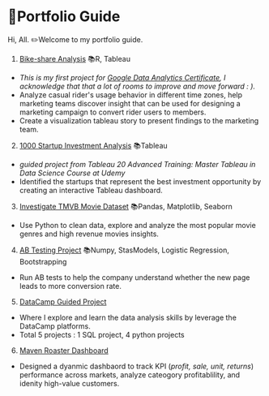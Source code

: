 # 🌱Portfolio Guide

Hi, All. ✏️Welcome to my portfolio guide. 

1. [Bike-share Analysis](https://github.com/HockChong/Google-Data-Analytics-Capstone-Project-Cyclistic-bike-share-analysis) 📚R, Tableau
  - _This is my first project for [Google Data Analytics Certificate](https://www.coursera.org/account/accomplishments/professional-cert/E6J8SHETQNHT), I acknowledge that that a lot of rooms to improve and move forward : )._	
  - Analyze casual rider's usage behavior in different time zones, help marketing teams discover insight that can be used for designing a marketing campaign to convert rider    users to members.
  - Create a visualization tableau story to present findings to the marketing team.

2. [1000 Startup Investment Analysis](https://github.com/HockChong/1000-Startup-Investment-Analysis)  📚Tableau
  - _guided project from Tableau 20 Advanced Training: Master Tableau in Data Science Course at Udemy_
  - Identified the startups that represent the best investment opportunity by creating an interactive Tableau dashboard.
 
3. [Investigate TMVB Movie Dataset](https://github.com/HockChong/Udacity-Data-Analyst-NanoDegree/tree/main/Project%20%232%20TMDb%20Movie%20Analysis) 📚Pandas, Matplotlib, Seaborn
  - Use Python to clean data, explore and analyze the most popular movie genres and high revenue movies insights.

4. [AB Testing Project](https://github.com/HockChong/Udacity-Data-Analyst-NanoDegree/tree/main/Project%20%233%20Analyze%20AB%20Test%20Results) 📚Numpy, StasModels, Logistic Regression, Bootstrapping
  - Run AB tests to help the company understand whether the new page leads to more conversion rate.

5. [DataCamp Guided Project](https://github.com/HockChong/Data-Camp-Guided-Project)
 - Where I explore and learn the data analysis skills by leverage the DataCamp platforms. 
 - Total 5 projects : 1 SQL project, 4 python projects

6. [Maven Roaster Dashboard](https://public.tableau.com/app/profile/hockchong/viz/MavenRoaster_16402633133730/MavenRoaster)
- Designed a dyanmic dashbaord to track KPI (_profit, sale, unit, returns_) performance across markets, analyze cateogory profitablility, and idenity high-value customers.
